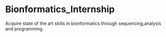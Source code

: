 # Bionformatics_Internship
Acquire state of the art skills in bionformatics through sequencing,analysis and programming.
